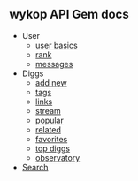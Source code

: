 ## wykop API Gem docs

* User
  * [user basics](https://github.com/lukaszraczylo/wykop-ruby/tree/master/doc/user/basic.md)
  * [rank](https://github.com/lukaszraczylo/wykop-ruby/tree/master/doc/user/rank.md)
  * [messages](https://github.com/lukaszraczylo/wykop-ruby/tree/master/doc/user/pm.md)
* Diggs
  * [add new](https://github.com/lukaszraczylo/wykop-ruby/tree/master/doc/diggs/add.md)
  * [tags](https://github.com/lukaszraczylo/wykop-ruby/tree/master/doc/diggs/tags.md)
  * [links](https://github.com/lukaszraczylo/wykop-ruby/tree/master/doc/diggs/links.md)
  * [stream](https://github.com/lukaszraczylo/wykop-ruby/tree/master/doc/diggs/stream.md)
  * [popular](https://github.com/lukaszraczylo/wykop-ruby/tree/master/doc/diggs/popular.md)
  * [related](https://github.com/lukaszraczylo/wykop-ruby/tree/master/doc/diggs/related.md)
  * [favorites](https://github.com/lukaszraczylo/wykop-ruby/tree/master/doc/diggs/favorites.md)
  * [top diggs](https://github.com/lukaszraczylo/wykop-ruby/tree/master/doc/diggs/top.md)
  * [observatory](https://github.com/lukaszraczylo/wykop-ruby/tree/master/doc/diggs/observatory.md)
* [Search](https://github.com/lukaszraczylo/wykop-ruby/tree/master/doc/search.md)
